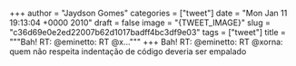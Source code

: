 
+++
author = "Jaydson Gomes"
categories = ["tweet"]
date = "Mon Jan 11 19:13:04 +0000 2010"
draft = false
image = "{TWEET_IMAGE}"
slug = "c36d69e0e2ed22007b62d1017badff4bc3df9e03"
tags = ["tweet"]
title = """Bah! RT: @eminetto: RT @x..."""
+++
Bah! RT: @eminetto: RT @xorna: quem não respeita indentação de código deveria ser empalado

